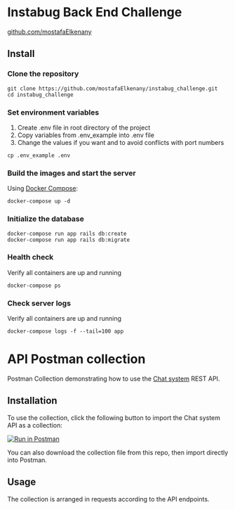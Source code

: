 # Instabug Back End Challenge

[github.com/mostafaElkenany](https://github.com/mostafaElkenany/instabug_challenge)

## Install

### Clone the repository

```shell
git clone https://github.com/mostafaElkenany/instabug_challenge.git
cd instabug_challenge
```
### Set environment variables

1. Create .env file in root directory of the project
2. Copy variables from .env_example into .env file
3. Change the values if you want and to avoid conflicts with port numbers

```shell
cp .env_example .env
```

### Build the images and start the server

Using [Docker Compose](https://docs.docker.com/compose/):

```shell
docker-compose up -d
```
### Initialize the database

```shell
docker-compose run app rails db:create
docker-compose run app rails db:migrate
```
### Health check

Verify all containers are up and running

```shell
docker-compose ps
```
### Check server logs

Verify all containers are up and running

```shell
docker-compose logs -f --tail=100 app
```
#  API Postman collection

Postman Collection demonstrating how to use the [Chat system](https://github.com/mostafaElkenany/instabug_challenge) REST API.
## Installation

To use the collection, click the following button to import the Chat system API as a collection:

[![Run in Postman](https://s3.amazonaws.com/postman-static/run-button.png)](https://app.getpostman.com/run-collection/3992c46b84ebf94f0779)

You can also download the collection file from this repo, then import directly into Postman.

## Usage

The collection is arranged in requests according to the API endpoints.